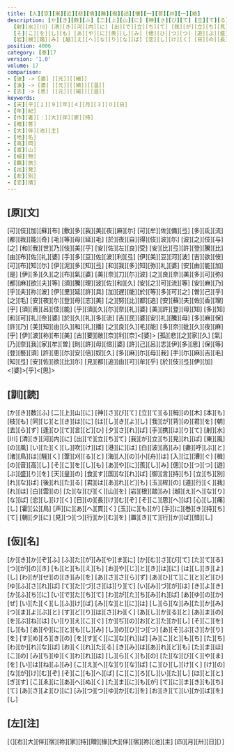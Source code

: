 ```yaml
---
title: [入][京][漸][近][悲][情][難][撥][述][懐][一][首][并][一][絶]
description: [か][き][数][ふ] [二][上][山][に] [神][さ][び][て] [立][て][る][栂][の][木] [本][も][枝][も] [同][じ][と][き][は][に] [は][し][き][よ][し] [我][が][背][の][君][を] [朝][去][ら][ず] [逢][ひ][て][言][ど][ひ] [夕][さ][れ][ば] [手][携][は][り][て]
  [射][水][川] [清][き][河][内][に] [出][で][立][ち][て] [我][が][立][ち][見][れ][ば] [東][風][の][風] [い][た][く][し][吹][け][ば] [港][に][は] [白][波][高][み] [妻][呼][ぶ][と] [渚][鳥][は][騒][く] [葦][刈][る][と] [海][人][の][小][舟][は] [入][江][漕][ぐ] [楫][の][音][高][し]
  [そ][こ][を][し][も] [あ][や][に][羨][し][み] [偲][ひ][つ][つ] [遊][ぶ][盛][り][を] [天][皇][の] [食][す][国][な][れ][ば] [御][言][持][ち] [立][ち][別][れ][な][ば] [後][れ][た][る] [君][は][あ][れ][ど][も] [玉][桙][の] [道][行][く][我][れ][は] [白][雲][の] [た][な][び][く][山][を]
  [岩][根][踏][み] [越][え][へ][な][り][な][ば] [恋][し][け][く] [日][の][長][け][む][ぞ] [そ][こ][思][へ][ば] [心][し][痛][し] [霍][公][鳥] [声][に][あ][へ][貫][く] [玉][に][も][が] [手][に][巻][き][持][ち][て] [朝][夕][に] [見][つ][つ][行][か][む][を] [置][き][て][行][か][ば][惜][し]
position: 4006
category: [巻]17
version: '1.0'
volume: 17
comparison:
- [波] -> [婆] [[元]][[細]]
- [波] -> [婆] [[元]][[細]][[温]]
- [志] -> [思] [[元]][[細]][[温]]
keywords:
- [天][平][１][９][年][４][月][３][０][日]
- [年][紀]
- [作][者][：][大][伴][家][持]
- [贈][答]
- [大][伴][池][主]
- [地][名]
- [高][岡]
- [富][山]
- [植][物]
- [羈][旅]
- [出][発]
- [悲][別]
- [恋][情]
---
```


## [原][文]

[可][伎][加][蘇][布] [敷][多][我][美][夜][麻][尓] [可][牟][佐][備][弖] [多][氐][流][都][我][能][奇] [毛][等][母][延][毛] [於][夜][自][得][伎][波][尓] [波][之][伎][与][之] [和][我][世][乃][伎][美][乎] [安][佐][左][良][受] [安][比][弖][許][登][騰][比] [由][布][佐][礼][婆] [手][多][豆][佐][波][利][弖] [伊][美][豆][河][波] [吉][欲][伎][可][布][知][尓] [伊][泥][多][知][弖] [和][我][多][知][弥][礼][婆] [安][由][能][加][是] [伊][多][久][之][布][氣][婆] [美][奈][刀][尓][波] [之][良][奈][美][多][可][弥] [都][麻][欲][夫][等] [須][騰][理][波][佐][和][久] [安][之][可][流][等] [安][麻][乃][乎][夫][祢][波] [伊][里][延][許][具] [加][遅][能][於][等][多][可][之] [曽][己][乎][之][毛] [安][夜][尓][登][母][志][美] [之][努][比][都][追] [安][蘇][夫][佐][香][理][乎] [須][賣][呂][伎][能] [乎][須][久][尓][奈][礼][婆] [美][許][登][母][知] [多][知][和][可][礼][奈][婆] [於][久][礼][多][流] [吉][民][婆][安][礼][騰][母] [多][麻][保][許][乃] [美][知][由][久][和][礼][播] [之][良][久][毛][能] [多][奈][妣][久][夜][麻][乎] [伊][波][祢][布][美] [古][要][敝][奈][利][奈]<[婆]> [孤][悲][之][家][久] [氣][乃][奈][我][家][牟][曽] [則][許][母][倍][婆] [許][己][呂][志][伊][多][思] [保][等][登][藝][須] [許][恵][尓][安][倍][奴][久] [多][麻][尓][母][我] [手][尓][麻][吉][毛][知][弖] [安][佐][欲][比][尓] [見][都][追][由][可][牟][乎] [於][伎][弖][伊][加]<[婆]>[乎]<[思]>

## [訓][読]

[か][き][数][ふ] [二][上][山][に] [神][さ][び][て] [立][て][る][栂][の][木] [本][も][枝][も] [同][じ][と][き][は][に] [は][し][き][よ][し] [我][が][背][の][君][を] [朝][去][ら][ず] [逢][ひ][て][言][ど][ひ] [夕][さ][れ][ば] [手][携][は][り][て] [射][水][川] [清][き][河][内][に] [出][で][立][ち][て] [我][が][立][ち][見][れ][ば] [東][風][の][風] [い][た][く][し][吹][け][ば] [港][に][は] [白][波][高][み] [妻][呼][ぶ][と] [渚][鳥][は][騒][く] [葦][刈][る][と] [海][人][の][小][舟][は] [入][江][漕][ぐ] [楫][の][音][高][し] [そ][こ][を][し][も] [あ][や][に][羨][し][み] [偲][ひ][つ][つ] [遊][ぶ][盛][り][を] [天][皇][の] [食][す][国][な][れ][ば] [御][言][持][ち] [立][ち][別][れ][な][ば] [後][れ][た][る] [君][は][あ][れ][ど][も] [玉][桙][の] [道][行][く][我][れ][は] [白][雲][の] [た][な][び][く][山][を] [岩][根][踏][み] [越][え][へ][な][り][な][ば] [恋][し][け][く] [日][の][長][け][む][ぞ] [そ][こ][思][へ][ば] [心][し][痛][し] [霍][公][鳥] [声][に][あ][へ][貫][く] [玉][に][も][が] [手][に][巻][き][持][ち][て] [朝][夕][に] [見][つ][つ][行][か][む][を] [置][き][て][行][か][ば][惜][し]

## [仮][名]

[か][き][か][ぞ][ふ] [ふ][た][が][み][や][ま][に] [か][む][さ][び][て] [た][て][る][つ][が][の][き] [も][と][も][え][も] [お][や][じ][と][き][は][に] [は][し][き][よ][し] [わ][が][せ][の][き][み][を] [あ][さ][さ][ら][ず] [あ][ひ][て][こ][と][ど][ひ] [ゆ][ふ][さ][れ][ば] [て][た][づ][さ][は][り][て] [い][み][づ][が][は] [き][よ][き][か][ふ][ち][に] [い][で][た][ち][て] [わ][が][た][ち][み][れ][ば] [あ][ゆ][の][か][ぜ] [い][た][く][し][ふ][け][ば] [み][な][と][に][は] [し][ら][な][み][た][か][み] [つ][ま][よ][ぶ][と] [す][ど][り][は][さ][わ][く] [あ][し][か][る][と] [あ][ま][の][を][ぶ][ね][は] [い][り][え][こ][ぐ] [か][ぢ][の][お][と][た][か][し] [そ][こ][を][し][も] [あ][や][に][と][も][し][み] [し][の][ひ][つ][つ] [あ][そ][ぶ][さ][か][り][を] [す][め][ろ][き][の] [を][す][く][に][な][れ][ば] [み][こ][と][も][ち] [た][ち][わ][か][れ][な][ば] [お][く][れ][た][る] [き][み][は][あ][れ][ど][も] [た][ま][ほ][こ][の] [み][ち][ゆ][く][わ][れ][は] [し][ら][く][も][の] [た][な][び][く][や][ま][を] [い][は][ね][ふ][み] [こ][え][へ][な][り][な][ば] [こ][ひ][し][け][く] [け][の][な][が][け][む][ぞ] [そ][こ][も][へ][ば] [こ][こ][ろ][し][い][た][し] [ほ][と][と][ぎ][す] [こ][ゑ][に][あ][へ][ぬ][く] [た][ま][に][も][が] [て][に][ま][き][も][ち][て] [あ][さ][よ][ひ][に] [み][つ][つ][ゆ][か][む][を] [お][き][て][い][か][ば][を][し]

## [左][注]

[（][右][大][伴][宿][祢][家][持][贈][掾][大][伴][宿][祢][池][主] [四][月][卅][日][）]
